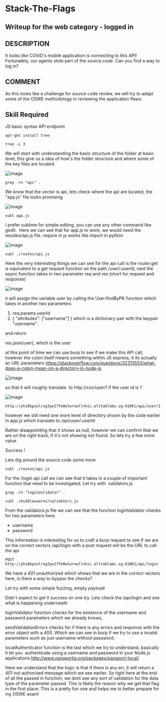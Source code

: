 # Stack-The-Flags
## Writeup for the web category - logged in 

## DESCRIPTION
It looks like COViD's mobile application is connecting to this API! Fortunately, our agents stole part of the source code. Can you find a way to log in?

## COMMENT
As this looks like a challenge for source code review, we will try to adapt some of the OSWE methodology in reviewing the application flaws. 

## Skill Required 
JS basic syntax
 API endpoint 

```
apt-get install tree
```

```
tree -L 3 
```

We will start with understanding the basic structure of the folder at basic level, this give us a idea of how's the folder structure and 
where some of the key files are located. 

![image](https://user-images.githubusercontent.com/32186957/101722233-bfd08380-3ae4-11eb-9a96-203aa0dabb55.png)


```
grep -rn "api" .
```

We know that the vector is api, lets check where the api are located, the "app.js" file looks promising

![image](https://user-images.githubusercontent.com/32186957/101722550-716fb480-3ae5-11eb-90f3-62c77d62ffa3.png)

```
subl app.js
```

I prefer sublime for simple editing, you can use any other command like gedit.  Here we can see that 
for app.js to work, we would need the reoutes/api.js file. require in js works like import in python

![image](https://user-images.githubusercontent.com/32186957/101722708-c7445c80-3ae5-11eb-9186-8bb1ce642f95.png)

```
subl ./routes/api.js
```

Here the very interesting things we can see for the api call is the router.get is equivalent to a get request function
on the path /user/:userId, next the async function takes in two parameter req and res (short for request and response)

![image](https://user-images.githubusercontent.com/32186957/101722737-d62b0f00-3ae5-11eb-85cc-a27dac1380be.png)

it will assign the variable user by calling the User.findByPK function which takes in another two parameters 
1. req.params.userId
2. { "attributes": ["username"] } which is a dictionary pair with the keypair "username"

and return

res.json(user), which is the user 

 at this point of time we can use burp to see if we make this API call, however the colon itself means something within JS express, it its actually an URL parameters
https://stackoverflow.com/questions/32313553/what-does-a-colon-mean-on-a-directory-in-node-js

![image](https://user-images.githubusercontent.com/32186957/101723038-6ec18f00-3ae6-11eb-89a9-8f746068db72.png)

so that it will roughly translate  to http://xxx/user/1 if the user id is 1

![image](https://user-images.githubusercontent.com/32186957/101723071-8436b900-3ae6-11eb-8d3f-09e8feddba12.png)




```
http://yhi8bpzolrog3yw17fe0wlwrnwllnhic.alttablabs.sg:41061/api/user/1
```

however we still need one more level of directory shown by the code earlier in app.js
which translate to /api/user/:userId

Rather disappointing that it shows as null, however we can confirm that we are on the right track, if it's not showing not found. So lets try a few more value. 

Success !


Lets dig around the source code some more

```
subl ./routes/api.js
```

For the /login api call we can see that it takes in a couple of important function that need to be investigated. Let try with  validators.js


```
grep -rn "loginValidator" .
```



```
subl ./middleswares/validators.js
```

From the validators.js file we can see that the function loginValidator checks for two parameters here. 
- username
- password

This information is interesting for us to craft a burp request to see if we are on the correct vectors
/api/login with a post request will be the URL to call the api

```
POST 
http://yhi8bpzolrog3yw17fe0wlwrnwllnhic.alttablabs.sg:41061/api/login
```

We have a 401 unauthorized which shows that we are in the correct vectors here, is there a way to bypass the checks? 

Let try with some simple fuzzing,  empty payload 

Didn't expect to get it success on one try. Lets check the /api/login and see what is happening underneath


loginValidator function checks for the existence of the username and password parameters which we already knows, 

sendValidationErrors checks for if there is any errors and response with the error  object with a 400. Which we can see in burp if we 
try to use a invalid parameters such as just username without password. 



localAuthenticator function is the last which we try to understand, basically it let you  authenticate using a username and password in your Node.js applications
http://www.passportjs.org/packages/passport-local/

Here we understand that the logic is that if there is any err, it will return a 401 not authorized message which we see earlier. So right here at the end of all the 
passed in function, we dont see any sort of validation for the data type of the parameter passed. This is likely the reason why we get that flag in the first place.
This is a pretty fun one and helps me to better prepare for my OSWE exam! 



